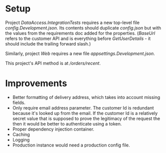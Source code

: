 # Setup

Project _DataAccess.IntegrationTests_ requires a new top-level file _config.Development.json_. Its contents should duplicate _config.json_ but with the values from the requirements doc added for the properties. (_BaseUrl_ refers to the customer API and is everything before _GetUserDetails_ - it should include the trailing forward slash.)

Similarly, project _Web_ requires a new file _appsettings.Development.json_.

This project's API method is at _/orders/recent_.

# Improvements

- Better formatting of delivery address, which takes into account missing fields.
- Only require email address parameter. The customer Id is redundant because it's looked up from the email. If the customer Id is a relatively secret value that is supposed to prove the legitimacy of the request the then it would be better to authenticate using a token.
- Proper dependency injection container.
- Caching
- Logging
- Production instance would need a production config file.

